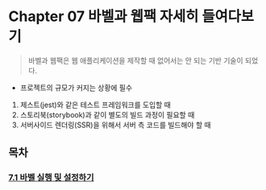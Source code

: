# Chapter 07 바벨과 웹팩 자세히 들여다보기
> 바벨과 웹팩은 웹 애플리케이션을 제작할 때 없어서는 안 되는 기반 기술이 되었다.

- 프로젝트의 규모가 커지는 상황에 필수
1) 제스트(jest)와 같은 테스트 프레임워크를 도입할 때
2) 스토리북(storybook)과 같이 별도의 빌드 과정이 필요할 때
3) 서버사이드 렌더링(SSR)을 위해서 서버 측 코드를 빌드해야 할 때

## 목차
### [7.1 바벨 실행 및 설정하기](https://github.com/kwhong95/React-Programming/tree/master/Chapter7/1.BabelRun%26Setup)